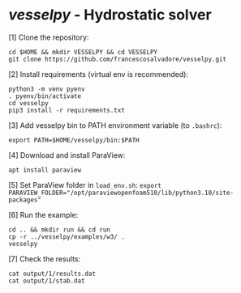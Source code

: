 # *vesselpy* - Hydrostatic solver

[1] Clone the repository:
```
cd $HOME && mkdir VESSELPY && cd VESSELPY
git clone https://github.com/francescosalvadore/vesselpy.git
```

[2] Install requirements (virtual env is recommended):
```
python3 -m venv pyenv
. pyenv/bin/activate
cd vesselpy
pip3 install -r requirements.txt
```

[3] Add vesselpy bin to PATH environment variable (to `.bashrc`):
```
export PATH=$HOME/vesselpy/bin:$PATH
```

[4] Download and install ParaView:
```
apt install paraview
```

[5] Set ParaView folder in `load_env.sh`:
`
export PARAVIEW_FOLDER="/opt/paraviewopenfoam510/lib/python3.10/site-packages"
`

[6] Run the example:
```
cd .. && mkdir run && cd run
cp -r ../vesselpy/examples/w3/ .
vesselpy
```

[7] Check the results:
```
cat output/1/results.dat
cat output/1/stab.dat
```

